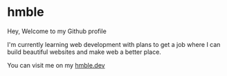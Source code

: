 # hmble
Hey, Welcome to my Github profile

I'm currently learning web development with plans to get a job where I can build beautiful websites
and make web a better place.

You can visit me on my [hmble.dev](https://hmble.dev)
